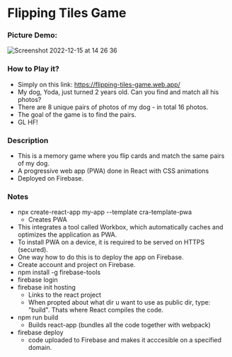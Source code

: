 # Flipping Tiles Game

### Picture Demo:
![Screenshot 2022-12-15 at 14 26 36](https://user-images.githubusercontent.com/33129456/207887768-ab11f2ee-a583-41ac-bbc1-2422673e36e5.png)

### How to Play it?
* Simply on this link: https://flipping-tiles-game.web.app/
* My dog, Yoda, just turned 2 years old. Can you find and match all his photos? 
* There are 8 unique pairs of photos of my dog - in total 16 photos.
* The goal of the game is to find the pairs.
* GL HF!

### Description
* This is a memory game where you flip cards and match the same pairs of my dog.
* A progressive web app (PWA) done in React with CSS animations
* Deployed on Firebase.

### Notes
* npx create-react-app my-app --template cra-template-pwa 
    * Creates PWA 
* This integrates a tool called Workbox, which automatically caches and optimizes the application as PWA.
* To install PWA on a device, it is required to be served on HTTPS (secured).
* One way how to do this is to deploy the app on Firebase.
* Create account and project on Firebase.
* npm install -g firebase-tools
* firebase login
* firebase init hosting
    * Links to the react project
    * When propted about what dir u want to use as public dir, type: "build". Thats where React compiles the code.
* npm run build
    * Builds react-app (bundles all the code together with webpack)
* firebase deploy
    * code uploaded to Firebase and makes it acccesible on a specified domain.
